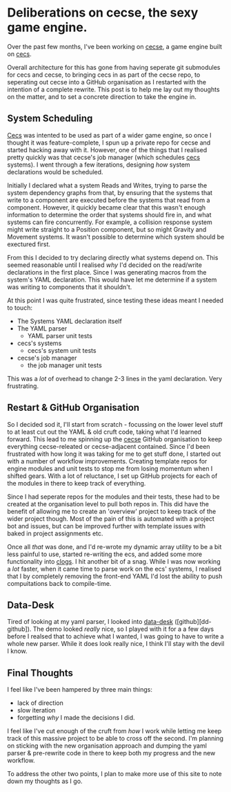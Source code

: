 # Deliberations on cecse, the sexy game engine.
Over the past few months, I've been working on [cecse][cecse-gh], a game engine
built on [cecs][cecs-gh].

Overall architecture for this has gone from having seperate git submodules for
cecs and cecse, to bringing cecs in as part of the cecse repo, to seperating out
cecse into a GitHub organisation as I restarted with the intention of a complete
rewrite. This post is to help me lay out my thoughts on the matter, and to set
a concrete direction to take the engine in.

## System Scheduling
[Cecs][cecs-gh] was intented to be used as part of a wider game engine, so once
I thought it was feature-complete, I spun up a private repo for cecse and
started hacking away with it. However, one of the things that I realised pretty
quickly was that cecse's job manager (which schedules [cecs][cecs-gh] systems).
I went through a few iterations, designing _how_ system declarations would be
scheduled.

Initially I declared what a system Reads and Writes, trying to parse
the system dependency graphs from that, by ensuring that the systems that write
to a component are executed before the systems that read from a component.
However, it quickly became clear that this wasn't enough information to
determine the order that systems should fire in, and what systems can fire
concurrently.
For example, a collision response system might write straight to a Position
component, but so might Gravity and Movement systems.
It wasn't possible to determine which system should be exectured first.

From this I decided to try declaring directly what systems depend on. This
seemed reasonable until I realised _why_ I'd decided on the read/write
declarations in the first place. Since I was generating macros from the system's
YAML declaration. This would have let me determine if a system was writing to
components that it shouldn't.

At this point I was quite frustrated, since testing these ideas meant I needed
to touch:

* The Systems YAML declaration itself
* The YAML parser
	* YAML parser unit tests
* cecs's systems
	* cecs's system unit tests
* cecse's job manager
	* the job manager unit tests

This was a _lot_ of overhead to change 2-3 lines in the yaml declaration. Very
frustrating.

## Restart & GitHub Organisation
So I decided sod it, I'll start from scratch - focussing on the lower level
stuff to at least cut out the YAML & old cruft code, taking what I'd learned
forward. This lead to me spinning up the [cecse][cecse-gh] GitHub organisation
to keep everything cecse-releated or cecse-adjacent contained. Since I'd been
frustrated with how long it was taking for me to get stuff done, I started out
with a number of workflow improvements. Creating template repos for engine
modules and unit tests to stop me from losing momentum when I shifted gears.
With a lot of reluctance, I set up GitHub projects for each of the modules in
there to keep track of everything.

Since I had seperate repos for the modules and their tests, these had to be
created at the organisation level to pull both repos in. This did have the
benefit of allowing me to create an 'overview' project to keep track of the
wider project though. Most of the pain of this is automated with a project bot
and issues, but can be improved further with template issues with baked in
project assignments etc.

Once all _that_ was done, and I'd re-wrote my dynamic array utility to be a bit
less painful to use, started re-writing the ecs, and added some more
functionality into [clogs][clogs-gh]. I hit another bit of a snag. While I was
now working a _lot_ faster, when it came time to parse work on the ecs' systems,
I realised that I by completely removing the front-end YAML I'd lost the ability
to push compuitations back to compile-time.

## Data-Desk
Tired of looking at my yaml parser, I looked into [data-desk][dd-web]
([github][dd-github]). The demo looked _really_ nice, so I played with it for a
a few days before I realsed that to achieve what I wanted, I was going to have
to write a whole new parser. While it does look really nice, I think I'll stay
with the devil I know.

## Final Thoughts
I feel like I've been hampered by three main things:

* lack of direction
* slow iteration
* forgetting _why_ I made the decisions I did.

I feel like I've cut enough of the cruft from _how_ I work while letting me keep
track of this massive project to be able to cross off the second. I'm planning
on sticking with the new organisation approach and dumping the yaml parser &
pre-rewrite code in there to keep both my progress and the new workflow.

To address the other two points, I plan to make more use of this site to note
down my thoughts as I go.

[cecs-gh]:		https://github.com/MatthewOwens/cecs
[cecse-gh]:		https://github.com/cecse
[clogs-gh]:		https://github.com/cecse/clogs
[dd-gh]:		https://github.com/ryanfleury/data_desk
[dd-web]:		https://data-desk.net
